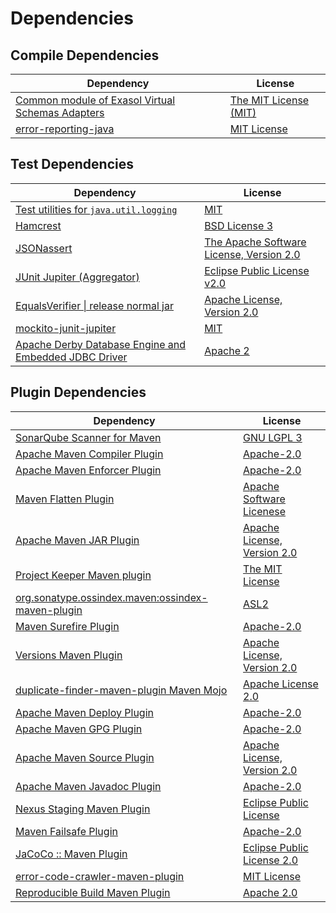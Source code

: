 <!-- @formatter:off -->
# Dependencies

## Compile Dependencies

| Dependency                                            | License                    |
| ----------------------------------------------------- | -------------------------- |
| [Common module of Exasol Virtual Schemas Adapters][0] | [The MIT License (MIT)][1] |
| [error-reporting-java][2]                             | [MIT License][3]           |

## Test Dependencies

| Dependency                                                  | License                                       |
| ----------------------------------------------------------- | --------------------------------------------- |
| [Test utilities for `java.util.logging`][4]                 | [MIT][5]                                      |
| [Hamcrest][6]                                               | [BSD License 3][7]                            |
| [JSONassert][8]                                             | [The Apache Software License, Version 2.0][9] |
| [JUnit Jupiter (Aggregator)][10]                            | [Eclipse Public License v2.0][11]             |
| [EqualsVerifier \| release normal jar][12]                  | [Apache License, Version 2.0][13]             |
| [mockito-junit-jupiter][14]                                 | [MIT][5]                                      |
| [Apache Derby Database Engine and Embedded JDBC Driver][15] | [Apache 2][9]                                 |

## Plugin Dependencies

| Dependency                                              | License                           |
| ------------------------------------------------------- | --------------------------------- |
| [SonarQube Scanner for Maven][16]                       | [GNU LGPL 3][17]                  |
| [Apache Maven Compiler Plugin][18]                      | [Apache-2.0][13]                  |
| [Apache Maven Enforcer Plugin][19]                      | [Apache-2.0][13]                  |
| [Maven Flatten Plugin][20]                              | [Apache Software Licenese][13]    |
| [Apache Maven JAR Plugin][21]                           | [Apache License, Version 2.0][13] |
| [Project Keeper Maven plugin][22]                       | [The MIT License][23]             |
| [org.sonatype.ossindex.maven:ossindex-maven-plugin][24] | [ASL2][9]                         |
| [Maven Surefire Plugin][25]                             | [Apache-2.0][13]                  |
| [Versions Maven Plugin][26]                             | [Apache License, Version 2.0][13] |
| [duplicate-finder-maven-plugin Maven Mojo][27]          | [Apache License 2.0][28]          |
| [Apache Maven Deploy Plugin][29]                        | [Apache-2.0][13]                  |
| [Apache Maven GPG Plugin][30]                           | [Apache-2.0][13]                  |
| [Apache Maven Source Plugin][31]                        | [Apache License, Version 2.0][13] |
| [Apache Maven Javadoc Plugin][32]                       | [Apache-2.0][13]                  |
| [Nexus Staging Maven Plugin][33]                        | [Eclipse Public License][34]      |
| [Maven Failsafe Plugin][35]                             | [Apache-2.0][13]                  |
| [JaCoCo :: Maven Plugin][36]                            | [Eclipse Public License 2.0][37]  |
| [error-code-crawler-maven-plugin][38]                   | [MIT License][39]                 |
| [Reproducible Build Maven Plugin][40]                   | [Apache 2.0][9]                   |

[0]: https://github.com/exasol/virtual-schema-common-java/
[1]: https://github.com/exasol/virtual-schema-common-java/blob/main/LICENSE
[2]: https://github.com/exasol/error-reporting-java/
[3]: https://github.com/exasol/error-reporting-java/blob/main/LICENSE
[4]: https://github.com/exasol/java-util-logging-testing/
[5]: https://opensource.org/licenses/MIT
[6]: http://hamcrest.org/JavaHamcrest/
[7]: http://opensource.org/licenses/BSD-3-Clause
[8]: https://github.com/skyscreamer/JSONassert
[9]: http://www.apache.org/licenses/LICENSE-2.0.txt
[10]: https://junit.org/junit5/
[11]: https://www.eclipse.org/legal/epl-v20.html
[12]: https://www.jqno.nl/equalsverifier
[13]: https://www.apache.org/licenses/LICENSE-2.0.txt
[14]: https://github.com/mockito/mockito
[15]: http://db.apache.org/derby/
[16]: http://sonarsource.github.io/sonar-scanner-maven/
[17]: http://www.gnu.org/licenses/lgpl.txt
[18]: https://maven.apache.org/plugins/maven-compiler-plugin/
[19]: https://maven.apache.org/enforcer/maven-enforcer-plugin/
[20]: https://www.mojohaus.org/flatten-maven-plugin/
[21]: https://maven.apache.org/plugins/maven-jar-plugin/
[22]: https://github.com/exasol/project-keeper/
[23]: https://github.com/exasol/project-keeper/blob/main/LICENSE
[24]: https://sonatype.github.io/ossindex-maven/maven-plugin/
[25]: https://maven.apache.org/surefire/maven-surefire-plugin/
[26]: https://www.mojohaus.org/versions/versions-maven-plugin/
[27]: https://basepom.github.io/duplicate-finder-maven-plugin
[28]: http://www.apache.org/licenses/LICENSE-2.0.html
[29]: https://maven.apache.org/plugins/maven-deploy-plugin/
[30]: https://maven.apache.org/plugins/maven-gpg-plugin/
[31]: https://maven.apache.org/plugins/maven-source-plugin/
[32]: https://maven.apache.org/plugins/maven-javadoc-plugin/
[33]: http://www.sonatype.com/public-parent/nexus-maven-plugins/nexus-staging/nexus-staging-maven-plugin/
[34]: http://www.eclipse.org/legal/epl-v10.html
[35]: https://maven.apache.org/surefire/maven-failsafe-plugin/
[36]: https://www.jacoco.org/jacoco/trunk/doc/maven.html
[37]: https://www.eclipse.org/legal/epl-2.0/
[38]: https://github.com/exasol/error-code-crawler-maven-plugin/
[39]: https://github.com/exasol/error-code-crawler-maven-plugin/blob/main/LICENSE
[40]: http://zlika.github.io/reproducible-build-maven-plugin
